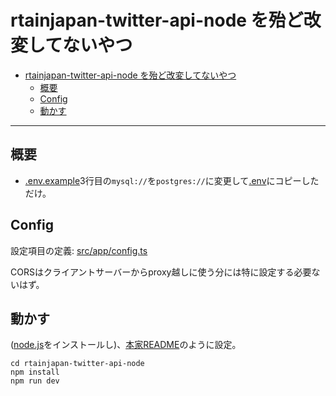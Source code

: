 # rtainjapan-twitter-api-node を殆ど改変してないやつ

<!-- TOC depthFrom:1 depthTo:3 insertAnchor:false orderedList:false -->

- [rtainjapan-twitter-api-node を殆ど改変してないやつ](#rtainjapan-twitter-api-node-を殆ど改変してないやつ)
  - [概要](#概要)
  - [Config](#config)
  - [動かす](#動かす)

<!-- /TOC -->

----

## 概要

- [.env.example](.env.example)3行目の`mysql://`を`postgres://`に変更して[.env](/env)にコピーしただけ。

## Config

設定項目の定義: [src/app/config.ts](src/app/config.ts)

CORSはクライアントサーバーからproxy越しに使う分には特に設定する必要ないはず。

## 動かす

([node.js](https://nodejs.org/ja/download)をインストールし)、[本家README](https://github.com/RTAinJapan/rtainjapan-twitter-api-node)のように設定。
```
cd rtainjapan-twitter-api-node
npm install
npm run dev
```
